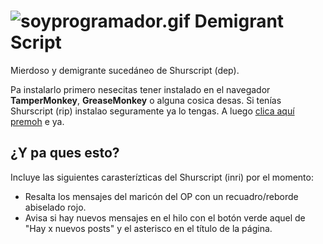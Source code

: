 ![soyprogramador.gif](http://i.imgur.com/TGwrr7T.gif)
Demigrant Script
================

Mierdoso y demigrante sucedáneo de Shurscript (dep).

Pa instalarlo primero nesecitas tener instalado en el navegador **TamperMonkey**, **GreaseMonkey** o alguna cosica desas. Si tenías Shurscript (rip) instalao seguramente ya lo tengas. A luego [clica aquí premoh](https://github.com/cerdosaurio/demigrantscript/raw/master/demigrantscript.user.js) e ya.

<h2>¿Y pa ques esto?</h2>

Incluye las siguientes carasterízticas del Shurscript (inri) por el momento:

* Resalta los mensajes del maricón del OP con un recuadro/reborde abiselado rojo.
* Avisa si hay nuevos mensajes en el hilo con el botón verde aquel de "Hay x nuevos posts" y el asterisco en el título de la página.
